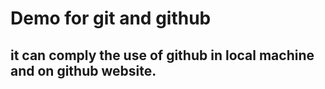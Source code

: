 # Demo for git and github

## it can comply the use of github in local machine and on github website.